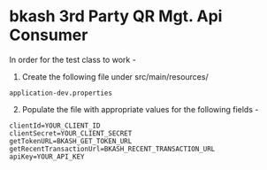 # bkash 3rd Party QR Mgt. Api Consumer

In order for the test class to work -

1. Create the following file under src/main/resources/ <br/>

`application-dev.properties`
   
2. Populate the file with appropriate values for the following fields - <br/>

```
clientId=YOUR_CLIENT_ID
clientSecret=YOUR_CLIENT_SECRET
getTokenURL=BKASH_GET_TOKEN_URL
getRecentTransactionUrl=BKASH_RECENT_TRANSACTION_URL
apiKey=YOUR_API_KEY

```